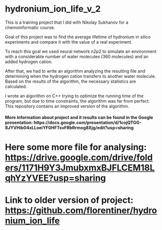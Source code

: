 # hydronium_ion_life_v_2
This is a training project that I did with Nikolay Sukhanov for a chemoinformatic course.

Goal of this project was to find the average lifetime of hydronium in silico experiments and compare it with the value of a real experiment. 

To reach this goal we used neural network n2p2 to simulate an environment with a considerable number of water molecules (360 molecules) and an added hydrogen cation.

After that, we had to write an algorithm analyzing the resulting file and determining when the hydrogen cation transfers to another water molecule. Based on the results of the algorithm, the necessary statistics are calculated. 

I wrote an algorithm on C++ trying to optimize the running time of the program, but due to time constraints, the algorithm was far from perfect. This repository contains an improved version of the algorithm.

<h4> More information about project and it results can be found in the Google presentation: https://docs.google.com/presentation/d/1cojQTGG-8JYVHib04xLLoeiYF0HFTsvFRbRrmog8Xjg/edit?usp=sharing </h4>

# Here some more file for analysing: https://drive.google.com/drive/folders/1171H9Y3JmubxmxBJFLCEM18LqhYzYVEE?usp=sharing

# Link to older version of project: https://github.com/florentiner/hydronium_ion_life
